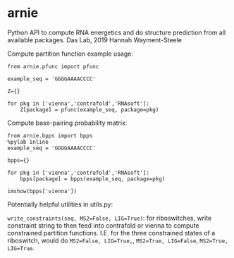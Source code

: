 # arnie
Python API to compute RNA energetics and do structure prediction from all available packages.
Das Lab, 2019
Hannah Wayment-Steele

Compute partition function example usage:
```
from arnie.pfunc import pfunc

example_seq = 'GGGGAAAACCCC'

Z={}

for pkg in ['vienna','contrafold','RNAsoft']:
    Z[package] = pfunc(example_seq, package=pkg)
```

Compute base-pairing probability matrix:
```
from arnie.bpps import bpps
%pylab inline
example_seq = 'GGGGAAAACCCC'

bpps={}

for pkg in ['vienna','contrafold','RNAsoft']:
    bpps[package] = bpps(example_seq, package=pkg)
    
imshow(bpps['vienna'])
```

Potentially helpful utilities in utils.py:

`write_constraints(seq, MS2=False, LIG=True)`: 
for riboswitches, write constraint string to then feed into contrafold or vienna to compute constrained partition functions.
I.E. for the three constrained states of a riboswitch, would do `MS2=False, LIG=True,`, `MS2=True, LIG=False`, `MS2=True, LIG=True`.

